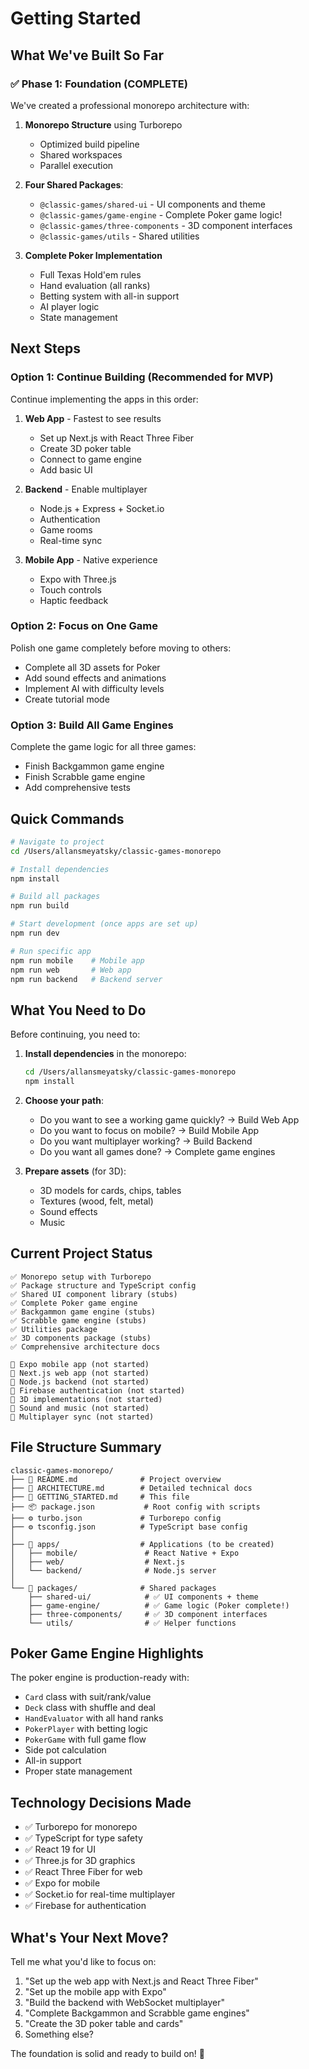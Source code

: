 # Getting Started

## What We've Built So Far

### ✅ Phase 1: Foundation (COMPLETE)

We've created a professional monorepo architecture with:

1. **Monorepo Structure** using Turborepo
   - Optimized build pipeline
   - Shared workspaces
   - Parallel execution

2. **Four Shared Packages**:
   - `@classic-games/shared-ui` - UI components and theme
   - `@classic-games/game-engine` - Complete Poker game logic!
   - `@classic-games/three-components` - 3D component interfaces
   - `@classic-games/utils` - Shared utilities

3. **Complete Poker Implementation**
   - Full Texas Hold'em rules
   - Hand evaluation (all ranks)
   - Betting system with all-in support
   - AI player logic
   - State management

## Next Steps

### Option 1: Continue Building (Recommended for MVP)
Continue implementing the apps in this order:

1. **Web App** - Fastest to see results
   - Set up Next.js with React Three Fiber
   - Create 3D poker table
   - Connect to game engine
   - Add basic UI

2. **Backend** - Enable multiplayer
   - Node.js + Express + Socket.io
   - Authentication
   - Game rooms
   - Real-time sync

3. **Mobile App** - Native experience
   - Expo with Three.js
   - Touch controls
   - Haptic feedback

### Option 2: Focus on One Game
Polish one game completely before moving to others:
- Complete all 3D assets for Poker
- Add sound effects and animations
- Implement AI with difficulty levels
- Create tutorial mode

### Option 3: Build All Game Engines
Complete the game logic for all three games:
- Finish Backgammon game engine
- Finish Scrabble game engine
- Add comprehensive tests

## Quick Commands

```bash
# Navigate to project
cd /Users/allansmeyatsky/classic-games-monorepo

# Install dependencies
npm install

# Build all packages
npm run build

# Start development (once apps are set up)
npm run dev

# Run specific app
npm run mobile    # Mobile app
npm run web       # Web app
npm run backend   # Backend server
```

## What You Need to Do

Before continuing, you need to:

1. **Install dependencies** in the monorepo:
   ```bash
   cd /Users/allansmeyatsky/classic-games-monorepo
   npm install
   ```

2. **Choose your path**:
   - Do you want to see a working game quickly? → Build Web App
   - Do you want to focus on mobile? → Build Mobile App
   - Do you want multiplayer working? → Build Backend
   - Do you want all games done? → Complete game engines

3. **Prepare assets** (for 3D):
   - 3D models for cards, chips, tables
   - Textures (wood, felt, metal)
   - Sound effects
   - Music

## Current Project Status

```
✅ Monorepo setup with Turborepo
✅ Package structure and TypeScript config
✅ Shared UI component library (stubs)
✅ Complete Poker game engine
✅ Backgammon game engine (stubs)
✅ Scrabble game engine (stubs)
✅ Utilities package
✅ 3D components package (stubs)
✅ Comprehensive architecture docs

🚧 Expo mobile app (not started)
🚧 Next.js web app (not started)
🚧 Node.js backend (not started)
🚧 Firebase authentication (not started)
🚧 3D implementations (not started)
🚧 Sound and music (not started)
🚧 Multiplayer sync (not started)
```

## File Structure Summary

```
classic-games-monorepo/
├── 📄 README.md              # Project overview
├── 📄 ARCHITECTURE.md        # Detailed technical docs
├── 📄 GETTING_STARTED.md     # This file
├── 📦 package.json           # Root config with scripts
├── ⚙️ turbo.json             # Turborepo config
├── ⚙️ tsconfig.json          # TypeScript base config
│
├── 📂 apps/                  # Applications (to be created)
│   ├── mobile/               # React Native + Expo
│   ├── web/                  # Next.js
│   └── backend/              # Node.js server
│
└── 📂 packages/              # Shared packages
    ├── shared-ui/            # ✅ UI components + theme
    ├── game-engine/          # ✅ Game logic (Poker complete!)
    ├── three-components/     # ✅ 3D component interfaces
    └── utils/                # ✅ Helper functions
```

## Poker Game Engine Highlights

The poker engine is production-ready with:
- `Card` class with suit/rank/value
- `Deck` class with shuffle and deal
- `HandEvaluator` with all hand ranks
- `PokerPlayer` with betting logic
- `PokerGame` with full game flow
- Side pot calculation
- All-in support
- Proper state management

## Technology Decisions Made

- ✅ Turborepo for monorepo
- ✅ TypeScript for type safety
- ✅ React 19 for UI
- ✅ Three.js for 3D graphics
- ✅ React Three Fiber for web
- ✅ Expo for mobile
- ✅ Socket.io for real-time multiplayer
- ✅ Firebase for authentication

## What's Your Next Move?

Tell me what you'd like to focus on:

1. "Set up the web app with Next.js and React Three Fiber"
2. "Set up the mobile app with Expo"
3. "Build the backend with WebSocket multiplayer"
4. "Complete Backgammon and Scrabble game engines"
5. "Create the 3D poker table and cards"
6. Something else?

The foundation is solid and ready to build on! 🚀
